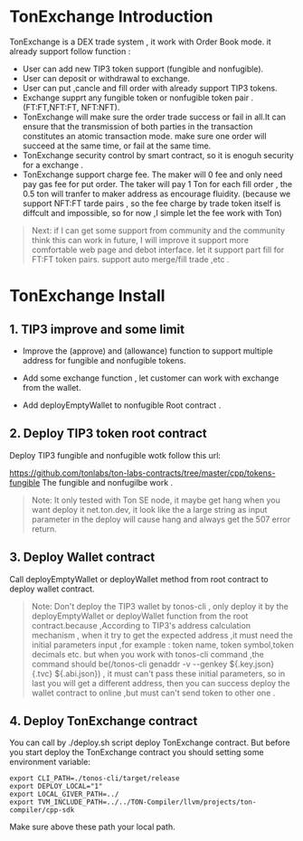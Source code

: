 # TonExchange Introduction

TonExchange is a DEX trade system , it  work with Order Book mode. it already support follow function :

* User can add new TIP3 token support (fungible and nonfugible).
* User can deposit or withdrawal to exchange.
* User can put ,cancle and fill order with already support TIP3 tokens.
* Exchange supprt any fungible token or nonfugible token pair . (FT:FT,NFT:FT, NFT:NFT).
* TonExchange will make sure the order trade success or fail in all.It can ensure that the transmission of both parties in the transaction constitutes an atomic transaction mode.
make sure one order will  succeed at the same time, or fail at the same time.
* TonExchange security control by smart contract, so it is enoguh security for a exchange .
* TonExchange support charge fee.
  The maker will 0 fee and only need pay gas fee for put order.
  The taker will pay 1 Ton for each fill order , the 0.5 ton will tranfer to maker address as encourage fluidity.
  (because we support NFT:FT tarde pairs , so the fee charge by trade token itself is diffcult and impossible, so for now ,I simple let the fee work with Ton)

> Next: if I can get some support from community and the community think this can work in future, I will improve it support more comfortable web page and debot interface. let it support part fill for FT:FT token pairs. support auto merge/fill trade ,etc .



# TonExchange Install

## 1. TIP3 improve and some limit 

* Improve the (approve) and (allowance) function to support multiple address for fungible and nonfugible tokens. 

* Add some exchange function , let customer can work with exchange from the wallet.

* Add deployEmptyWallet to nonfugible Root contract .



## 2. Deploy TIP3 token root contract

Deploy TIP3 fungible and nonfugible wotk follow this url:

https://github.com/tonlabs/ton-labs-contracts/tree/master/cpp/tokens-fungible
The fungible and nonfugilbe work .

> Note: It only tested with Ton SE node, it maybe get hang when you want deploy it net.ton.dev, it look like the a large string as input parameter in the deploy will cause hang and always get the 507 error return.

## 3. Deploy Wallet contract

Call  deployEmptyWallet or deployWallet method from root contract to deploy wallet contract.

> Note: Don't deploy the TIP3 wallet by tonos-cli , only deploy it by the deployEmptyWallet or deployWallet function from the root contract.because ,According to TIP3's address calculation mechanism , when it try to get the expected address ,it must need the initial parameters input ,for example : token name, token symbol,token decimals etc. but when you work with tonos-cli command ,the command should be(/tonos-cli genaddr -v --genkey ${.key.json} {.tvc} ${.abi.json}) , it must can't pass these initial parameters, so in last you will get a different address, then you can success deploy the wallet contract to online ,but must can't send token to other one .

## 4. Deploy TonExchange contract 
You can call by ./deploy.sh script deploy TonExchange contract.
But before you start deploy the TonExchange contract you should setting some environment variable:

```
export CLI_PATH=./tonos-cli/target/release
export DEPLOY_LOCAL="1"
export LOCAL_GIVER_PATH=../
export TVM_INCLUDE_PATH=../../TON-Compiler/llvm/projects/ton-compiler/cpp-sdk
```
Make sure above these path your local path.